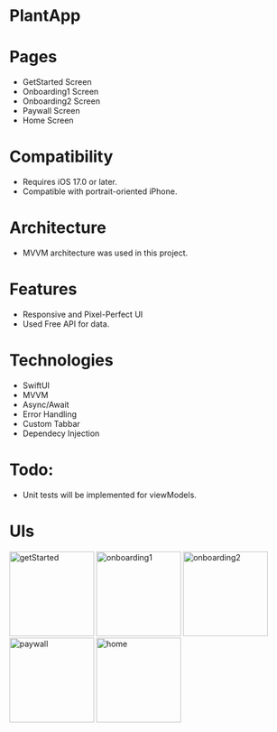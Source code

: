 # PlantApp

# Pages
- GetStarted Screen
- Onboarding1 Screen
- Onboarding2 Screen
- Paywall Screen
- Home Screen

# Compatibility
- Requires iOS 17.0 or later. 
- Compatible with portrait-oriented iPhone.

# Architecture
- MVVM architecture was used in this project.

# Features
- Responsive and Pixel-Perfect UI
- Used Free API for data.

# Technologies
- SwiftUI
- MVVM
- Async/Await
- Error Handling
- Custom Tabbar
- Dependecy Injection

# Todo:
- Unit tests will be implemented for viewModels.

# UIs

<img src="https://github.com/user-attachments/assets/a7f24a90-77d5-4327-9fe0-bd865e4401fa" alt="getStarted" width="150">
<img src="https://github.com/user-attachments/assets/2db6ba79-ff5d-4417-9752-7c4f7e8ed128" alt="onboarding1" width="150">
<img src="https://github.com/user-attachments/assets/3295a6f0-dfbb-4e69-95c3-461f3531daf1" alt="onboarding2" width="150">
<img src="https://github.com/user-attachments/assets/63f1f807-878d-4ab3-9836-3a427d65d764" alt="paywall" width="150">
<img src="https://github.com/user-attachments/assets/18806158-f1b1-4982-924c-86bda266e02c" alt="home" width="150">


